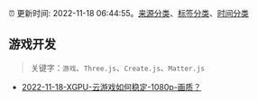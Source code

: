 :alarm_clock: 更新时间: 2022-11-18 06:44:55。[来源分类](../README.md)、[标签分类](../TAGS.md)、[时间分类](../TIMELINE.md)

## 游戏开发


> 关键字：`游戏`、`Three.js`、`Create.js`、`Matter.js`



- [2022-11-18-XGPU-云游戏如何稳定-1080p-画质？](https://www.v2ex.com/t/896191) 